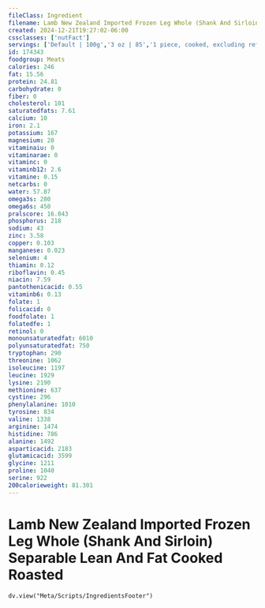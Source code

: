 ```yaml
---
fileClass: Ingredient
filename: Lamb New Zealand Imported Frozen Leg Whole (Shank And Sirloin) Separable Lean And Fat Cooked Roasted
created: 2024-12-21T19:27:02-06:00
cssclasses: ['nutFact']
servings: ['Default | 100g','3 oz | 85','1 piece, cooked, excluding refuse (yield from 1 lb raw meat with refuse) | 258']
id: 174343
foodgroup: Meats
calories: 246
fat: 15.56
protein: 24.81
carbohydrate: 0
fiber: 0
cholesterol: 101
saturatedfats: 7.61
calcium: 10
iron: 2.1
potassium: 167
magnesium: 20
vitaminaiu: 0
vitaminarae: 0
vitaminc: 0
vitaminb12: 2.6
vitamine: 0.15
netcarbs: 0
water: 57.87
omega3s: 280
omega6s: 450
pralscore: 16.043
phosphorus: 218
sodium: 43
zinc: 3.58
copper: 0.103
manganese: 0.023
selenium: 4
thiamin: 0.12
riboflavin: 0.45
niacin: 7.59
pantothenicacid: 0.55
vitaminb6: 0.13
folate: 1
folicacid: 0
foodfolate: 1
folatedfe: 1
retinol: 0
monounsaturatedfat: 6010
polyunsaturatedfat: 750
tryptophan: 290
threonine: 1062
isoleucine: 1197
leucine: 1929
lysine: 2190
methionine: 637
cystine: 296
phenylalanine: 1010
tyrosine: 834
valine: 1338
arginine: 1474
histidine: 786
alanine: 1492
asparticacid: 2183
glutamicacid: 3599
glycine: 1211
proline: 1040
serine: 922
200calorieweight: 81.301
---
```


# Lamb New Zealand Imported Frozen Leg Whole (Shank And Sirloin) Separable Lean And Fat Cooked Roasted

```dataviewjs
dv.view("Meta/Scripts/IngredientsFooter")
```